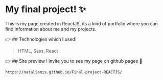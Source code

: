 # My final project! :sparkles:
This is my page created in ReactJS, its a kind of portfolio where you can find information 
about me and my projects.

:point_right: ## Technologies which I used!
> HTML, Sass, React

:point_right: ## Site preview
I invite you to see my page on github pages :open_hands:
```shell
https://nataliamis.github.io/Final-project-REACTJS/
```



